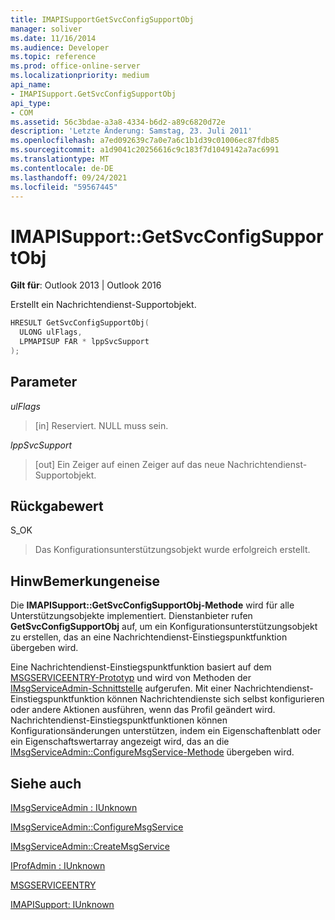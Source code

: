 ```yaml
---
title: IMAPISupportGetSvcConfigSupportObj
manager: soliver
ms.date: 11/16/2014
ms.audience: Developer
ms.topic: reference
ms.prod: office-online-server
ms.localizationpriority: medium
api_name:
- IMAPISupport.GetSvcConfigSupportObj
api_type:
- COM
ms.assetid: 56c3bdae-a3a8-4334-b6d2-a89c6820d72e
description: 'Letzte Änderung: Samstag, 23. Juli 2011'
ms.openlocfilehash: a7ed092639c7a0e7a6c1b1d39c01006ec87fdb85
ms.sourcegitcommit: a1d9041c20256616c9c183f7d1049142a7ac6991
ms.translationtype: MT
ms.contentlocale: de-DE
ms.lasthandoff: 09/24/2021
ms.locfileid: "59567445"
---
```

# <a name="imapisupportgetsvcconfigsupportobj"></a>IMAPISupport::GetSvcConfigSupportObj

  
  
**Gilt für**: Outlook 2013 | Outlook 2016 
  
Erstellt ein Nachrichtendienst-Supportobjekt.
  
```cpp
HRESULT GetSvcConfigSupportObj(
  ULONG ulFlags,
  LPMAPISUP FAR * lppSvcSupport
);
```

## <a name="parameters"></a>Parameter

 _ulFlags_
  
> [in] Reserviert. NULL muss sein.
    
 _lppSvcSupport_
  
> [out] Ein Zeiger auf einen Zeiger auf das neue Nachrichtendienst-Supportobjekt.
    
## <a name="return-value"></a>Rückgabewert

S_OK 
  
> Das Konfigurationsunterstützungsobjekt wurde erfolgreich erstellt.
    
## <a name="remarks"></a>HinwBemerkungeneise

Die **IMAPISupport::GetSvcConfigSupportObj-Methode** wird für alle Unterstützungsobjekte implementiert. Dienstanbieter rufen **GetSvcConfigSupportObj** auf, um ein Konfigurationsunterstützungsobjekt zu erstellen, das an eine Nachrichtendienst-Einstiegspunktfunktion übergeben wird. 
  
Eine Nachrichtendienst-Einstiegspunktfunktion basiert auf dem [MSGSERVICEENTRY-Prototyp](msgserviceentry.md) und wird von Methoden der [IMsgServiceAdmin-Schnittstelle](imsgserviceadminiunknown.md) aufgerufen. Mit einer Nachrichtendienst-Einstiegspunktfunktion können Nachrichtendienste sich selbst konfigurieren oder andere Aktionen ausführen, wenn das Profil geändert wird. Nachrichtendienst-Einstiegspunktfunktionen können Konfigurationsänderungen unterstützen, indem ein Eigenschaftenblatt oder ein Eigenschaftswertarray angezeigt wird, das an die [IMsgServiceAdmin::ConfigureMsgService-Methode](imsgserviceadmin-configuremsgservice.md) übergeben wird. 
  
## <a name="see-also"></a>Siehe auch



[IMsgServiceAdmin : IUnknown](imsgserviceadminiunknown.md)
  
[IMsgServiceAdmin::ConfigureMsgService](imsgserviceadmin-configuremsgservice.md)
  
[IMsgServiceAdmin::CreateMsgService](imsgserviceadmin-createmsgservice.md)
  
[IProfAdmin : IUnknown](iprofadminiunknown.md)
  
[MSGSERVICEENTRY](msgserviceentry.md)
  
[IMAPISupport: IUnknown](imapisupportiunknown.md)

